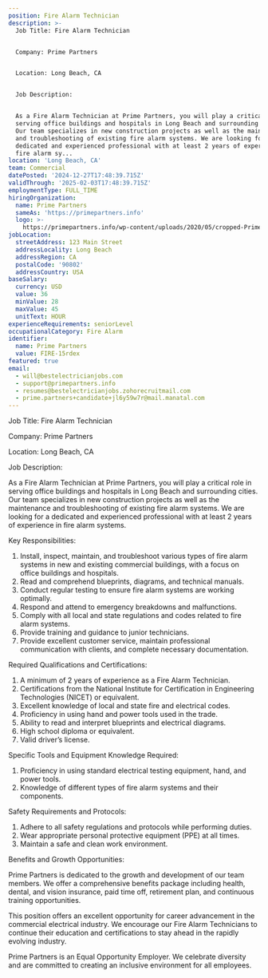 ```yaml
---
position: Fire Alarm Technician
description: >-
  Job Title: Fire Alarm Technician


  Company: Prime Partners


  Location: Long Beach, CA


  Job Description:


  As a Fire Alarm Technician at Prime Partners, you will play a critical role in
  serving office buildings and hospitals in Long Beach and surrounding cities.
  Our team specializes in new construction projects as well as the maintenance
  and troubleshooting of existing fire alarm systems. We are looking for a
  dedicated and experienced professional with at least 2 years of experience in
  fire alarm sy...
location: 'Long Beach, CA'
team: Commercial
datePosted: '2024-12-27T17:48:39.715Z'
validThrough: '2025-02-03T17:48:39.715Z'
employmentType: FULL_TIME
hiringOrganization:
  name: Prime Partners
  sameAs: 'https://primepartners.info'
  logo: >-
    https://primepartners.info/wp-content/uploads/2020/05/cropped-Prime-Partners-Logo-NO-BG-1-1.png
jobLocation:
  streetAddress: 123 Main Street
  addressLocality: Long Beach
  addressRegion: CA
  postalCode: '90802'
  addressCountry: USA
baseSalary:
  currency: USD
  value: 36
  minValue: 28
  maxValue: 45
  unitText: HOUR
experienceRequirements: seniorLevel
occupationalCategory: Fire Alarm
identifier:
  name: Prime Partners
  value: FIRE-15rdex
featured: true
email:
  - will@bestelectricianjobs.com
  - support@primepartners.info
  - resumes@bestelectricianjobs.zohorecruitmail.com
  - prime.partners+candidate+jl6y59w7r@mail.manatal.com
---
```




Job Title: Fire Alarm Technician

Company: Prime Partners

Location: Long Beach, CA

Job Description:

As a Fire Alarm Technician at Prime Partners, you will play a critical role in serving office buildings and hospitals in Long Beach and surrounding cities. Our team specializes in new construction projects as well as the maintenance and troubleshooting of existing fire alarm systems. We are looking for a dedicated and experienced professional with at least 2 years of experience in fire alarm systems.

Key Responsibilities:

1. Install, inspect, maintain, and troubleshoot various types of fire alarm systems in new and existing commercial buildings, with a focus on office buildings and hospitals.
2. Read and comprehend blueprints, diagrams, and technical manuals.
3. Conduct regular testing to ensure fire alarm systems are working optimally.
4. Respond and attend to emergency breakdowns and malfunctions.
5. Comply with all local and state regulations and codes related to fire alarm systems.
6. Provide training and guidance to junior technicians.
7. Provide excellent customer service, maintain professional communication with clients, and complete necessary documentation.

Required Qualifications and Certifications:

1. A minimum of 2 years of experience as a Fire Alarm Technician.
2. Certifications from the National Institute for Certification in Engineering Technologies (NICET) or equivalent.
3. Excellent knowledge of local and state fire and electrical codes.
4. Proficiency in using hand and power tools used in the trade.
5. Ability to read and interpret blueprints and electrical diagrams.
6. High school diploma or equivalent.
7. Valid driver’s license.

Specific Tools and Equipment Knowledge Required:

1. Proficiency in using standard electrical testing equipment, hand, and power tools.
2. Knowledge of different types of fire alarm systems and their components.

Safety Requirements and Protocols:

1. Adhere to all safety regulations and protocols while performing duties.
2. Wear appropriate personal protective equipment (PPE) at all times.
3. Maintain a safe and clean work environment.

Benefits and Growth Opportunities:

Prime Partners is dedicated to the growth and development of our team members. We offer a comprehensive benefits package including health, dental, and vision insurance, paid time off, retirement plan, and continuous training opportunities.

This position offers an excellent opportunity for career advancement in the commercial electrical industry. We encourage our Fire Alarm Technicians to continue their education and certifications to stay ahead in the rapidly evolving industry.

Prime Partners is an Equal Opportunity Employer. We celebrate diversity and are committed to creating an inclusive environment for all employees.

